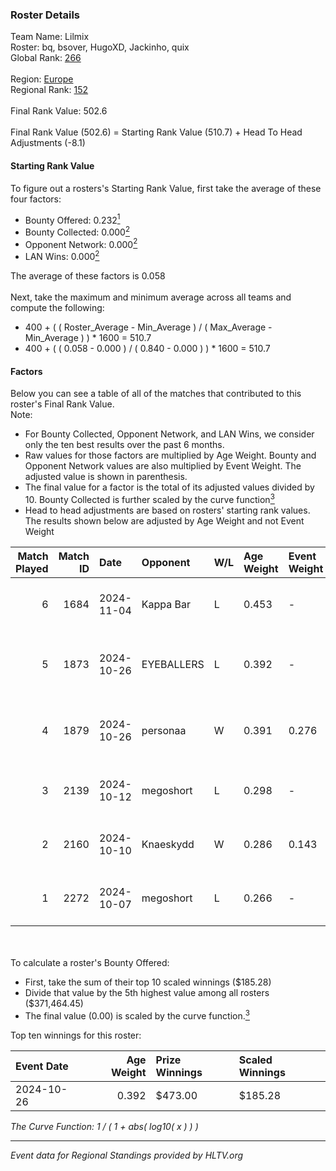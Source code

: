 ### Roster Details<br />
Team Name: Lilmix<br />
Roster: bq, bsover, HugoXD, Jackinho, quix<br />
Global Rank: [266](../../standings_global_2025_02_24.md)<br />
<br />
Region: [Europe]( ../../standings_europe_2025_02_24.md)<br />
Regional Rank: [152]( ../../standings_europe_2025_02_24.md)<br />
<br />
Final Rank Value:  502.6<br />
<br />
Final Rank Value (502.6) = Starting Rank Value (510.7) + Head To Head Adjustments (-8.1)<br />

#### Starting Rank Value<br />
To figure out a rosters's Starting Rank Value, first take the average of these four factors:<br />
- Bounty Offered: 0.232[<sup>1</sup>](#table2)
- Bounty Collected: 0.000[<sup>2</sup>](#table1)
- Opponent Network: 0.000[<sup>2</sup>](#table1)
- LAN Wins: 0.000[<sup>2</sup>](#table1)

The average of these factors is 0.058<br />
<br />
Next, take the maximum and minimum average across all teams and compute the following:<br />
- 400 + ( ( Roster_Average - Min_Average ) / ( Max_Average - Min_Average ) ) * 1600 = 510.7
- 400 + ( ( 0.058 - 0.000 ) / ( 0.840 - 0.000 ) ) * 1600 = 510.7


#### Factors<br />
Below you can see a table of all of the matches that contributed to this roster's Final Rank Value.<br />
Note:<br />

- For Bounty Collected, Opponent Network, and LAN Wins, we consider only the ten best results over the past 6 months.
- Raw values for those factors are multiplied by Age Weight. Bounty and Opponent Network values are also multiplied by Event Weight. The adjusted value is shown in parenthesis.
- The final value for a factor is the total of its adjusted values divided by 10. Bounty Collected is further scaled by the curve function[<sup>3</sup>](#curveFunction)
- Head to head adjustments are based on rosters' starting rank values. The results shown below are adjusted by Age Weight and not Event Weight
<span id="table1"></span><br />


| Match Played | Match ID | Date       | Opponent   | W/L | Age Weight | Event Weight | Bounty Collected | Opponent Network | LAN Wins  | H2H Adj. | Roster                                   |
| -: | -: | :- | :- | :- | :- | :- | :- | :- | :- | -: | :- |
|            6 |     1684 | 2024-11-04 | Kappa Bar  | L   | 0.453      | -            | -                | -                | -         |    -3.46 | bq, bsover, HugoXD, Jackinho, quix       |
|            5 |     1873 | 2024-10-26 | EYEBALLERS | L   | 0.392      | -            | -                | -                | -         |    -2.38 | bsover, doobs, GeT_RiGhT, Jackinho, quix |
|            4 |     1879 | 2024-10-26 | personaa   | W   | 0.391      | 0.276        | 0.000 (0.000)    | 0.000 (0.000)    | 0 (0.000) |     4.39 | bsover, doobs, GeT_RiGhT, Jackinho, quix |
|            3 |     2139 | 2024-10-12 | megoshort  | L   | 0.298      | -            | -                | -                | -         |    -5.17 | bq, bsover, HugoXD, Jackinho, quix       |
|            2 |     2160 | 2024-10-10 | Knaeskydd  | W   | 0.286      | 0.143        | 0.000 (0.000)    | 0.000 (0.000)    | 0 (0.000) |     3.18 | bq, bsover, HugoXD, Jackinho, quix       |
|            1 |     2272 | 2024-10-07 | megoshort  | L   | 0.266      | -            | -                | -                | -         |    -4.63 | bq, bsover, HugoXD, Jackinho, quix       |

<br />
<span id="table2"></span><br />
To calculate a roster's Bounty Offered:<br />

- First, take the sum of their top 10 scaled winnings ($185.28)
- Divide that value by the 5th highest value among all rosters ($371,464.45)
- The final value (0.00) is scaled by the curve function.[<sup>3</sup>](#curveFunction)

Top ten winnings for this roster:<br />

| Event Date | Age Weight | Prize Winnings | Scaled Winnings |
| :- | -: | :- | :- |
| 2024-10-26 |      0.392 | $473.00        | $185.28         |


<span id="curveFunction"></span>_The Curve Function: 1 / ( 1 + abs( log10( x ) ) )_<br />

---
_Event data for Regional Standings provided by HLTV.org_<br />
